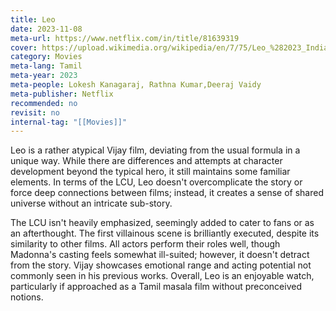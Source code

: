 ```yaml
---
title: Leo
date: 2023-11-08
meta-url: https://www.netflix.com/in/title/81639319
cover: https://upload.wikimedia.org/wikipedia/en/7/75/Leo_%282023_Indian_film%29.jpg
category: Movies
meta-lang: Tamil
meta-year: 2023
meta-people: Lokesh Kanagaraj, Rathna Kumar,Deeraj Vaidy
meta-publisher: Netflix
recommended: no
revisit: no
internal-tag: "[[Movies]]"
---
```


Leo is a rather atypical Vijay film, deviating from the usual formula in a unique way. While there are differences and attempts at character development beyond the typical hero, it still maintains some familiar elements. In terms of the LCU, Leo doesn't overcomplicate the story or force deep connections between films; instead, it creates a sense of shared universe without an intricate sub-story.

The LCU isn't heavily emphasized, seemingly added to cater to fans or as an afterthought. The first villainous scene is brilliantly executed, despite its similarity to other films. All actors perform their roles well, though Madonna's casting feels somewhat ill-suited; however, it doesn't detract from the story. Vijay showcases emotional range and acting potential not commonly seen in his previous works. Overall, Leo is an enjoyable watch, particularly if approached as a Tamil masala film without preconceived notions.
